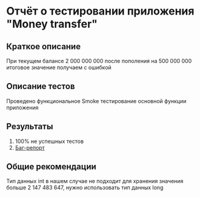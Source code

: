 # Отчёт о тестировании приложения "Money transfer"

## Краткое описание

При текущем балансе 2 000 000 000  после пополения на 500 000 000 итоговое значение получаем с ошибкой

## Описание тестов

Проведено функциональное Smoke тестирование основной функции приложения

## Результаты

1. 100% не успешных тестов
2. [Баг-репорт](https://github.com/eaasy0/Money-Transfer-/issues/1#issue-825957451)

## Общие рекомендации

Тип данных int в нашем случае не подходит для хранения значения больше 2 147 483 647, нужно использовать тип данных long 